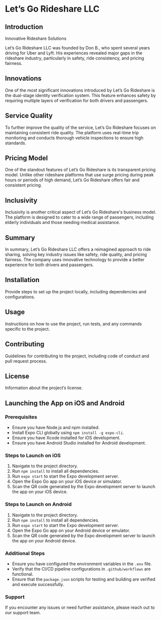 # Let’s Go Rideshare LLC

## Introduction
Innovative Rideshare Solutions

Let’s Go Rideshare LLC was founded by Don B., who spent several years driving for Uber and Lyft. His experiences revealed major gaps in the rideshare industry, particularly in safety, ride consistency, and pricing fairness.

## Innovations
One of the most significant innovations introduced by Let’s Go Rideshare is the dual-stage identity verification system. This feature enhances safety by requiring multiple layers of verification for both drivers and passengers.

## Service Quality
To further improve the quality of the service, Let’s Go Rideshare focuses on maintaining consistent ride quality. The platform uses real-time trip monitoring and conducts thorough vehicle inspections to ensure high standards.

## Pricing Model
One of the standout features of Let’s Go Rideshare is its transparent pricing model. Unlike other rideshare platforms that use surge pricing during peak hours or periods of high demand, Let’s Go Rideshare offers fair and consistent pricing.

## Inclusivity
Inclusivity is another critical aspect of Let’s Go Rideshare's business model. The platform is designed to cater to a wide range of passengers, including elderly individuals and those needing medical assistance.

## Summary
In summary, Let’s Go Rideshare LLC offers a reimagined approach to ride sharing, solving key industry issues like safety, ride quality, and pricing fairness. The company uses innovative technology to provide a better experience for both drivers and passengers.

## Installation
Provide steps to set up the project locally, including dependencies and configurations.

## Usage
Instructions on how to use the project, run tests, and any commands specific to the project.

## Contributing
Guidelines for contributing to the project, including code of conduct and pull request process.

## License
Information about the project’s license.

## Launching the App on iOS and Android

### Prerequisites
- Ensure you have Node.js and npm installed.
- Install Expo CLI globally using `npm install -g expo-cli`.
- Ensure you have Xcode installed for iOS development.
- Ensure you have Android Studio installed for Android development.

### Steps to Launch on iOS
1. Navigate to the project directory.
2. Run `npm install` to install all dependencies.
3. Run `expo start` to start the Expo development server.
4. Open the Expo Go app on your iOS device or simulator.
5. Scan the QR code generated by the Expo development server to launch the app on your iOS device.

### Steps to Launch on Android
1. Navigate to the project directory.
2. Run `npm install` to install all dependencies.
3. Run `expo start` to start the Expo development server.
4. Open the Expo Go app on your Android device or emulator.
5. Scan the QR code generated by the Expo development server to launch the app on your Android device.

### Additional Steps
- Ensure you have configured the environment variables in the `.env` file.
- Verify that the CI/CD pipeline configurations in `.github/workflows` are functional.
- Ensure that the `package.json` scripts for testing and building are verified and execute successfully.

### Support
If you encounter any issues or need further assistance, please reach out to our support team.

